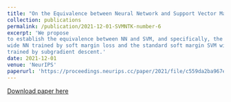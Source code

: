 ```yaml
---
title: "On the Equivalence between Neural Network and Support Vector Machine"
collection: publications
permalink: /publication/2021-12-01-SVMNTK-number-6
excerpt: 'We propose
to establish the equivalence between NN and SVM, and specifically, the infinitely
wide NN trained by soft margin loss and the standard soft margin SVM with NTK
trained by subgradient descent.'
date: 2021-12-01
venue: 'NeurIPS'
paperurl: 'https://proceedings.neurips.cc/paper/2021/file/c559da2ba967eb820766939a658022c8-Paper.pdf'
---
```


[Download paper here](https://proceedings.neurips.cc/paper/2021/file/c559da2ba967eb820766939a658022c8-Paper.pdf)

